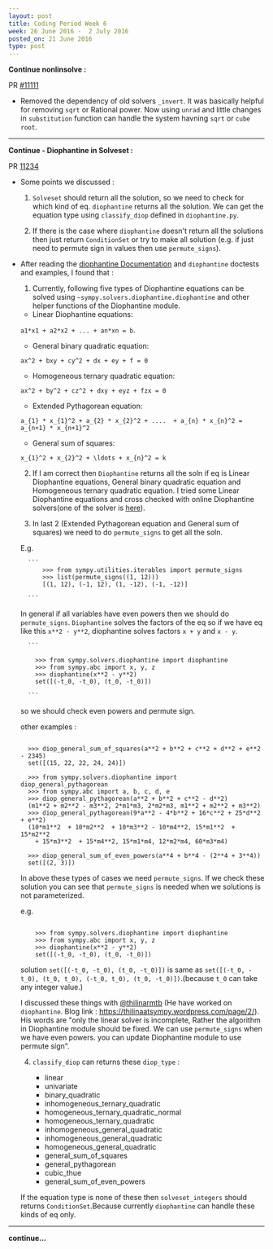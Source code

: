 ```yaml
---
layout: post
title: Coding Period Week 6
week: 26 June 2016 -  2 July 2016
posted_on: 21 June 2016
type: post
---
```


**Continue nonlinsolve :**

PR [#11111](https://github.com/sympy/sympy/pull/11111)

* Removed the dependency of old solvers `_invert`. It was basically helpful for removing `sqrt` or Rational power.
Now using `unrad` and little changes in `substitution` function can handle the system havning `sqrt` or `cube root`.

--------------------------------------------------------------------------------
**Continue - Diophantine in Solveset :**

PR [11234](https://github.com/sympy/sympy/pull/11234)

* Some points we discussed :

    1. `Solveset` should return all the solution, so we need to check for which kind of eq. `diophantine` returns all
    the solution. We can get the equation type using `classify_diop` defined in `diophantine.py`.

    2. If there is the case where `diophantine` doesn't return all the solutions then just return `ConditionSet` or try to
    make all solution (e.g. if just need to permute sign in values then use `permute_signs`).

* After reading the [diophantine Documentation](http://docs.sympy.org/dev/modules/solvers/diophantine.html) and `diophantine` doctests and examples, I found that :

    1. Currently, following five types of Diophantine equations can be solved using `~sympy.solvers.diophantine.diophantine` and other helper functions of the Diophantine module.


    - Linear Diophantine equations:

    `a1*x1 + a2*x2 + ... + an*xn = b`.

    - General binary quadratic equation:

     `ax^2 + bxy + cy^2 + dx + ey + f = 0`

    - Homogeneous ternary quadratic equation:

    `ax^2 + by^2 + cz^2 + dxy + eyz + fzx = 0`

    - Extended Pythagorean equation:

    `a_{1} * x_{1}^2 + a_{2} * x_{2}^2 + ....  + a_{n} * x_{n}^2 = a_{n+1} * x_{n+1}^2`

    - General sum of squares:

    `x_{1}^2 + x_{2}^2 + \ldots + x_{n}^2 = k`

    2. If I am correct then `Diophantine` returns all the soln if eq is Linear Diophantine equations, General binary quadratic equation and Homogeneous ternary quadratic equation. I tried some Linear Diophantine equations and cross checked with online Diophantine solvers(one of the solver is [here](http://www.numbertheory.org/php/main_pell.html)).

    3. In last 2 (Extended Pythagorean equation and General sum of squares) we need to do `permute_signs` to get all the soln.

    E.g.

        ```
            >>> from sympy.utilities.iterables import permute_signs
            >>> list(permute_signs((1, 12)))
            [(1, 12), (-1, 12), (1, -12), (-1, -12)]

        ```

    In general if all variables have even powers then we should do `permute_signs`. `Diophantine` solves the factors of the eq
    so if we have eq like this `x**2 - y**2`, diophantine solves factors `x + y` and `x - y`.


        ```

          >>> from sympy.solvers.diophantine import diophantine
          >>> from sympy.abc import x, y, z
          >>> diophantine(x**2 - y**2)
          set([(-t_0, -t_0), (t_0, -t_0)])

        ```

    so we should check even powers and permute sign.

    other examples :


    ```

      >>> diop_general_sum_of_squares(a**2 + b**2 + c**2 + d**2 + e**2 - 2345)
      set([(15, 22, 22, 24, 24)])

      >>> from sympy.solvers.diophantine import diop_general_pythagorean
      >>> from sympy.abc import a, b, c, d, e
      >>> diop_general_pythagorean(a**2 + b**2 + c**2 - d**2)
      (m1**2 + m2**2 - m3**2, 2*m1*m3, 2*m2*m3, m1**2 + m2**2 + m3**2)
      >>> diop_general_pythagorean(9*a**2 - 4*b**2 + 16*c**2 + 25*d**2 + e**2)
      (10*m1**2  + 10*m2**2  + 10*m3**2 - 10*m4**2, 15*m1**2  + 15*m2**2  
        + 15*m3**2  + 15*m4**2, 15*m1*m4, 12*m2*m4, 60*m3*m4)

      >>> diop_general_sum_of_even_powers(a**4 + b**4 - (2**4 + 3**4))
      set([(2, 3)])

    ```

    In above these types of cases we need `permute_signs`. If we check these solution you can see that `permute_signs`
    is needed when we solutions is not parameterized.

    e.g.


    ```

        >>> from sympy.solvers.diophantine import diophantine
        >>> from sympy.abc import x, y, z
        >>> diophantine(x**2 - y**2)
        set([(-t_0, -t_0), (t_0, -t_0)])

    ```

    solution `set([(-t_0, -t_0), (t_0, -t_0)])` is same as `set([(-t_0, -t_0), (t_0, t_0), (-t_0, t_0), (t_0, -t_0)])`.(because `t_0` can take any integer value.)

    I discussed these things with [@thilinarmtb](https://github.com/thilinarmtb) (He have worked on `diophantine`. Blog link : https://thilinaatsympy.wordpress.com/page/2/). His words are "only the linear solver is incomplete, Rather the algorithm in Diophantine module should be fixed. We can use `permute_signs` when we have even powers. you can update Diophantine module to use permute sign".

    4. `classify_diop` can returns these `diop_type` :

        - linear
        - univariate
        - binary_quadratic
        - inhomogeneous_ternary_quadratic
        - homogeneous_ternary_quadratic_normal
        - homogeneous_ternary_quadratic
        - inhomogeneous_general_quadratic
        - inhomogeneous_general_quadratic
        - homogeneous_general_quadratic
        - general_sum_of_squares
        - general_pythagorean
        - cubic_thue
        - general_sum_of_even_powers

     If the equation type is none of these then `solveset_integers` should returns `ConditionSet`.Because currently `diophantine`
     can handle these kinds of eq only.


--------------------------------------------------------------------------------


**continue...**
